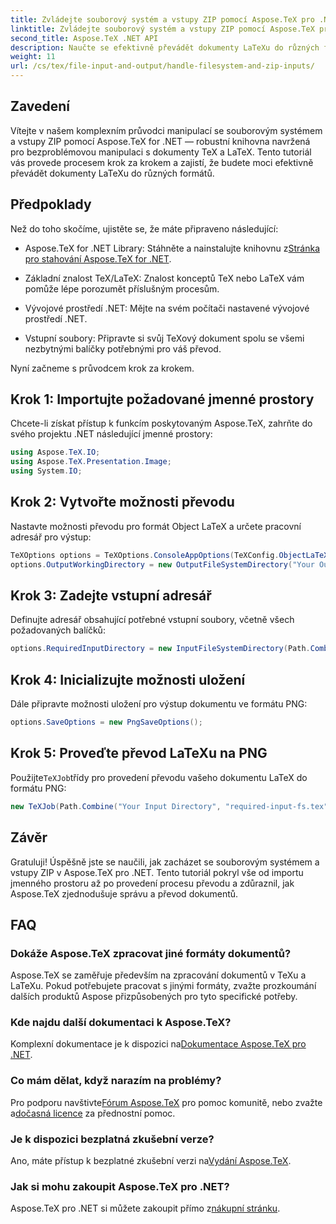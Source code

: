 ```yaml
---
title: Zvládejte souborový systém a vstupy ZIP pomocí Aspose.TeX pro .NET
linktitle: Zvládejte souborový systém a vstupy ZIP pomocí Aspose.TeX pro .NET
second_title: Aspose.TeX .NET API
description: Naučte se efektivně převádět dokumenty LaTeXu do různých formátů pomocí snadno srozumitelných kroků, včetně nastavení voleb převodu, určení vstupních adresářů a provádění převodů.
weight: 11
url: /cs/tex/file-input-and-output/handle-filesystem-and-zip-inputs/
---
```

## Zavedení

Vítejte v našem komplexním průvodci manipulací se souborovým systémem a vstupy ZIP pomocí Aspose.TeX for .NET — robustní knihovna navržená pro bezproblémovou manipulaci s dokumenty TeX a LaTeX. Tento tutoriál vás provede procesem krok za krokem a zajistí, že budete moci efektivně převádět dokumenty LaTeXu do různých formátů.

## Předpoklady

Než do toho skočíme, ujistěte se, že máte připraveno následující:

-  Aspose.TeX for .NET Library: Stáhněte a nainstalujte knihovnu z[Stránka pro stahování Aspose.TeX for .NET](https://releases.aspose.com/tex/net/).
  
- Základní znalost TeX/LaTeX: Znalost konceptů TeX nebo LaTeX vám pomůže lépe porozumět příslušným procesům.

- Vývojové prostředí .NET: Mějte na svém počítači nastavené vývojové prostředí .NET.

- Vstupní soubory: Připravte si svůj TeXový dokument spolu se všemi nezbytnými balíčky potřebnými pro váš převod.

Nyní začneme s průvodcem krok za krokem.

## Krok 1: Importujte požadované jmenné prostory

Chcete-li získat přístup k funkcím poskytovaným Aspose.TeX, zahrňte do svého projektu .NET následující jmenné prostory:

```csharp
using Aspose.TeX.IO;
using Aspose.TeX.Presentation.Image;
using System.IO;
```

## Krok 2: Vytvořte možnosti převodu

Nastavte možnosti převodu pro formát Object LaTeX a určete pracovní adresář pro výstup:

```csharp
TeXOptions options = TeXOptions.ConsoleAppOptions(TeXConfig.ObjectLaTeX);
options.OutputWorkingDirectory = new OutputFileSystemDirectory("Your Output Directory");
```

## Krok 3: Zadejte vstupní adresář

Definujte adresář obsahující potřebné vstupní soubory, včetně všech požadovaných balíčků:

```csharp
options.RequiredInputDirectory = new InputFileSystemDirectory(Path.Combine("Your Input Directory", "packages"));
```

## Krok 4: Inicializujte možnosti uložení

Dále připravte možnosti uložení pro výstup dokumentu ve formátu PNG:

```csharp
options.SaveOptions = new PngSaveOptions();
```

## Krok 5: Proveďte převod LaTeXu na PNG

 Použijte`TeXJob`třídy pro provedení převodu vašeho dokumentu LaTeX do formátu PNG:

```csharp
new TeXJob(Path.Combine("Your Input Directory", "required-input-fs.tex"), new ImageDevice(), options).Run();
```

## Závěr

Gratuluji! Úspěšně jste se naučili, jak zacházet se souborovým systémem a vstupy ZIP v Aspose.TeX pro .NET. Tento tutoriál pokryl vše od importu jmenného prostoru až po provedení procesu převodu a zdůraznil, jak Aspose.TeX zjednodušuje správu a převod dokumentů.

## FAQ

### Dokáže Aspose.TeX zpracovat jiné formáty dokumentů?

Aspose.TeX se zaměřuje především na zpracování dokumentů v TeXu a LaTeXu. Pokud potřebujete pracovat s jinými formáty, zvažte prozkoumání dalších produktů Aspose přizpůsobených pro tyto specifické potřeby.

### Kde najdu další dokumentaci k Aspose.TeX?

 Komplexní dokumentace je k dispozici na[Dokumentace Aspose.TeX pro .NET](https://reference.aspose.com/tex/net/).

### Co mám dělat, když narazím na problémy?

 Pro podporu navštivte[Fórum Aspose.TeX](https://forum.aspose.com/c/tex/47) pro pomoc komunitě, nebo zvažte a[dočasná licence](https://purchase.conholdate.com/temporary-license/) za přednostní pomoc.

### Je k dispozici bezplatná zkušební verze?

 Ano, máte přístup k bezplatné zkušební verzi na[Vydání Aspose.TeX](https://releases.aspose.com/).

### Jak si mohu zakoupit Aspose.TeX pro .NET?

Aspose.TeX pro .NET si můžete zakoupit přímo z[nákupní stránku](https://purchase.conholdate.com/buy).
